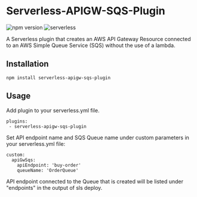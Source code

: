 # Serverless-APIGW-SQS-Plugin

![npm version](https://badge.fury.io/js/serverless-apigw-sqs-plugin.svg) ![serverless](http://public.serverless.com/badges/v3.svg)

A Serverless plugin that creates an AWS API Gateway Resource connected to an AWS Simple Queue Service (SQS) without the use of a lambda.
## Installation
`npm install serverless-apigw-sqs-plugin`
## Usage

Add plugin to your serverless.yml file.

    plugins:
     - serverless-apigw-sqs-plugin

Set API endpoint name and SQS Queue name under custom parameters in your serverless.yml file:

    custom:
      apiGwSqs:
        apiEndpoint: 'buy-order'
        queueName: 'OrderQueue'

API endpoint connected to the Queue that is created will be listed under "endpoints" in the output of sls deploy.

